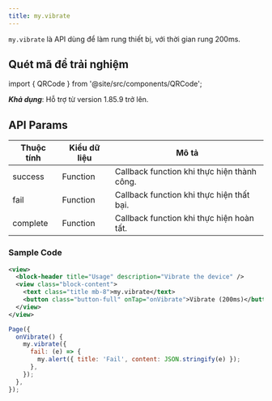 ```yaml
---
title: my.vibrate
---
```


`my.vibrate` là API dùng để làm rung thiết bị, với thời gian rung 200ms.

## Quét mã để trải nghiệm

import { QRCode } from '@site/src/components/QRCode';

<QRCode page="pages/api/vibration/index" />

**_Khả dụng_**: Hỗ trợ từ version 1.85.9 trở lên.

## API Params

| Thuộc tính | Kiểu dữ liệu | Mô tả                                                                                 |
| ---------- | ------------ | ------------------------------------------------------------------------------------- |
| success    | Function     | Callback function khi thực hiện thành công.                                           |
| fail       | Function     | Callback function khi thực hiện thất bại.                                             |
| complete   | Function     | Callback function khi thực hiện hoàn tất.                                             |

### Sample Code

```xml
<view>
  <block-header title="Usage" description="Vibrate the device" />
  <view class="block-content">
    <text class="title mb-8">my.vibrate</text>
    <button class="button-full" onTap="onVibrate">Vibrate (200ms)</button>
  </view>
</view>
```

```js
Page({
  onVibrate() {
    my.vibrate({
      fail: (e) => {
        my.alert({ title: 'Fail', content: JSON.stringify(e) });
      },
    });
  },
});
```
